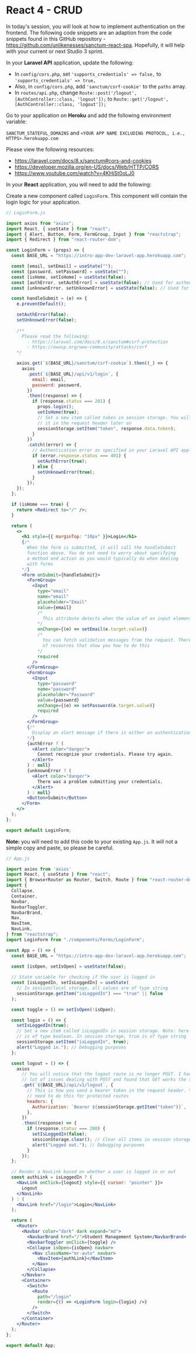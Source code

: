 # React 4 - CRUD

In today's session, you will look at how to implement authentication on the frontend. The following code snippets are an adaption from the code snippets found in this GitHub repository - https://github.com/unlikenesses/sanctum-react-spa. Hopefully, it will help with your current or next Studio 3 sprint.

In your **Laravel API** application, update the following:

- In `config/cors.php`, set `'supports_credentials' => false,` to `'supports_credentials' => true,`
- Also, in `config/cors.php`, add `'sanctum/csrf-cookie'` to the `paths` array.
- In `routes/api.php`, change `Route::post('/logout', [AuthController::class, 'logout']);` to `Route::get('/logout', [AuthController::class, 'logout']);`

Go to your application on **Heroku** and add the following environment variable:

`SANCTUM_STATEFUL_DOMAINS` and `<YOUR APP NAME EXCLUDING PROTOCOL, i.e., HTTPS>.herokuapp.com`

Please view the following resources:
- https://laravel.com/docs/8.x/sanctum#cors-and-cookies
- https://developer.mozilla.org/en-US/docs/Web/HTTP/CORS
- https://www.youtube.com/watch?v=4KHiSt0oLJ0

In your **React** application, you will need to add the following:

Create a new component called `LoginForm`. This component will contain the login logic for your application.

```jsx
// LoginForm.js

import axios from "axios";
import React, { useState } from "react";
import { Alert, Button, Form, FormGroup, Input } from "reactstrap";
import { Redirect } from "react-router-dom";

const LoginForm = (props) => {
  const BASE_URL = "https://intro-app-dev-laravel-app.herokuapp.com";

  const [email, setEmail] = useState("");
  const [password, setPassword] = useState("");
  const [isHome, setIsHome] = useState(false);
  const [authError, setAuthError] = useState(false); // Used for authentication errors
  const [unknownError, setUnknownError] = useState(false); // Used for network errors

  const handleSubmit = (e) => {
    e.preventDefault();

    setAuthError(false);
    setUnknownError(false);
    
    /** 
      Please read the following:
        - https://laravel.com/docs/8.x/sanctum#csrf-protection
        - https://owasp.org/www-community/attacks/csrf
    */

    axios.get(`${BASE_URL}/sanctum/csrf-cookie`).then((_) => {
      axios
        .post(`${BASE_URL}/api/v1/login`, {
          email: email,
          password: password,
        })
        .then((response) => {
          if (response.status === 201) {
            props.login();
            setIsHome(true);
            // Set a new item called token in session storage. You will send 
            // it in the request header later on
            sessionStorage.setItem("token", response.data.token); 
          }
        })
        .catch((error) => {
          // Authentication error as specified in your Laravel API application
          if (error.response.status === 401) {
            setAuthError(true);
          } else {
            setUnknownError(true);
          }
        });
    });
  };

  if (isHome === true) {
    return <Redirect to="/" />;
  }

  return (
    <>
      <h1 style={{ marginTop: "10px" }}>Login</h1>
      {/* 
        When the form is submitted, it will call the handleSubmit 
        function above. You do not need to worry about specifying
        a method and action as you would typically do when dealing 
        with forms
      */}
      <Form onSubmit={handleSubmit}> 
        <FormGroup>
          <Input
            type="email"
            name="email"
            placeholder="Email"
            value={email} 
            /*
              This attribute detects when the value of an input element changes
            */
            onChange={(e) => setEmail(e.target.value)} 
            /*
              You can fetch validation messages from the request. There are plenty 
              of resources that show you how to do this 
            */
            required 
          />
        </FormGroup>
        <FormGroup>
          <Input
            type="password"
            name="password"
            placeholder="Password"
            value={password}
            onChange={(e) => setPassword(e.target.value)}
            required
          />
        </FormGroup>
        {/* 
          Display an alert message if there is either an authentication or network error
        */}
        {authError ? (
          <Alert color="danger">
            Cannot recognize your credentials. Please try again.
          </Alert>
        ) : null}
        {unknownError ? (
          <Alert color="danger">
            There was a problem submitting your credentials.
          </Alert>
        ) : null}
        <Button>Submit</Button>
      </Form>
    </>
  );
};

export default LoginForm;
```

**Note:** you will need to add this code to your existing `App.js`. It will not a simple copy and paste, so please be careful.

```jsx
// App.js

import axios from 'axios'
import React, { useState } from "react";
import { BrowserRouter as Router, Switch, Route } from "react-router-dom";
import {
  Collapse,
  Container,
  Navbar,
  NavbarToggler,
  NavbarBrand,
  Nav,
  NavItem,
  NavLink,
} from "reactstrap";
import LoginForm from "./components/Forms/LoginForm";

const App = () => {
  const BASE_URL = "https://intro-app-dev-laravel-app.herokuapp.com";

  const [isOpen, setIsOpen] = useState(false);
  
  // State variable for checking if the user is logged in
  const [isLoggedIn, setIsLoggedIn] = useState( 
    // In session/local storage, all values are of type string
    sessionStorage.getItem("isLoggedIn") === "true" || false 
  );

  const toggle = () => setIsOpen(!isOpen);

  const login = () => {
    setIsLoggedIn(true);
    // Set a new item called isLoggedIn in session storage. Note: here true 
    // is of type boolean. In session storage, true is of type string
    sessionStorage.setItem("isLoggedIn", true); 
    alert("Logged in."); // Debugging purposes
  };

  const logout = () => {
    axios
      // You will notice that the logout route is no longer POST. I had a 
      // lot of issues dealing with POST and found that GET works the same
      .get(`${BASE_URL}/api/v1/logout`, { 
        // This is how you send a bearer token in the request header. You only 
        // need to do this for protected routes
        headers: { 
          Authorization: `Bearer ${sessionStorage.getItem("token")}`,
        },
      })
      .then((response) => {
        if (response.status === 200) {
          setIsLoggedIn(false);
          sessionStorage.clear(); // Clear all items in session storage
          alert("Logged out."); // Debugging purposes
        }
      });
  };

  // Render a NavLink based on whether a user is logged in or out
  const authLink = isLoggedIn ? (
    <NavLink onClick={logout} style={{ cursor: "pointer" }}> 
      Logout
    </NavLink>
  ) : (
    <NavLink href="/login">Login</NavLink>
  );

  return (
    <Router>
      <Navbar color="dark" dark expand="md">
        <NavbarBrand href="/">Student Management System</NavbarBrand>
        <NavbarToggler onClick={toggle} />
        <Collapse isOpen={isOpen} navbar>
          <Nav className="mr-auto" navbar>
            <NavItem>{authLink}</NavItem>
          </Nav>
        </Collapse>
      </Navbar>
      <Container>
        <Switch>
          <Route
            path="/login"
            render={() => <LoginForm login={login} />}
          />
        </Switch>
      </Container>
    </Router>
  );
};

export default App;
```
